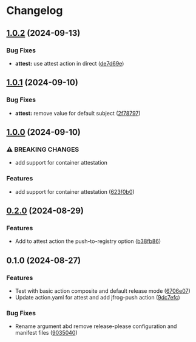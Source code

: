 # Changelog

## [1.0.2](https://github.com/LedgerHQ/actions-security/compare/actions/attest-1.0.1...actions/attest-1.0.2) (2024-09-13)


### Bug Fixes

* **attest:** use attest action in direct ([de7d69e](https://github.com/LedgerHQ/actions-security/commit/de7d69e0b97cb33dc47762ba2498d47858084d19))

## [1.0.1](https://github.com/LedgerHQ/actions-security/compare/actions/attest-1.0.0...actions/attest-1.0.1) (2024-09-10)


### Bug Fixes

* **attest:** remove value for default subject ([2f78797](https://github.com/LedgerHQ/actions-security/commit/2f78797c5c78e76c6a1dff8143804f8243c538b9))

## [1.0.0](https://github.com/LedgerHQ/actions-security/compare/actions/attest-0.2.0...actions/attest-1.0.0) (2024-09-10)


### ⚠ BREAKING CHANGES

* add support for container attestation

### Features

* add support for container attestation ([623f0b0](https://github.com/LedgerHQ/actions-security/commit/623f0b05d8c09ae4bd150a5bef29f0e77deb8de8))

## [0.2.0](https://github.com/LedgerHQ/actions-security/compare/actions/attest-0.1.0...actions/attest-0.2.0) (2024-08-29)


### Features

* Add to attest action the push-to-registry option ([b38fb86](https://github.com/LedgerHQ/actions-security/commit/b38fb8663618d7323ed84545e5f030abb40c71aa))

## 0.1.0 (2024-08-27)


### Features

* Test with basic action composite and default release mode ([6706e07](https://github.com/LedgerHQ/actions-security/commit/6706e07ee68b2b67399535428956f8b3742e82ee))
* Update action.yaml for attest and add jfrog-push action ([9dc7efc](https://github.com/LedgerHQ/actions-security/commit/9dc7efc5a7ffc9d15eb9e6b6baa85194814c8946))


### Bug Fixes

* Rename argument abd remove release-please configuration and manifest files ([9035040](https://github.com/LedgerHQ/actions-security/commit/9035040f488c709f2fa9afd0c514f0a71f5f54d0))
